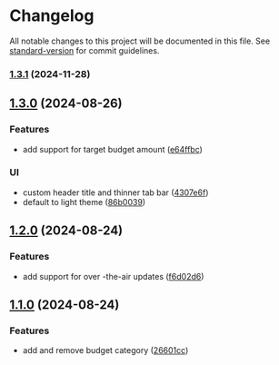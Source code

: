 # Changelog

All notable changes to this project will be documented in this file. See [standard-version](https://github.com/conventional-changelog/standard-version) for commit guidelines.

### [1.3.1](https://github.com/nicolaserrol/etala/compare/v1.3.0...v1.3.1) (2024-11-28)

## [1.3.0](https://github.com/nicolaserrol/etala/compare/v1.2.0...v1.3.0) (2024-08-26)


### Features

* add support for target budget amount ([e64ffbc](https://github.com/nicolaserrol/etala/commit/e64ffbc76168e6677ebefb60c5e51baeeb3bb3c3))


### UI

* custom header title and thinner tab bar ([4307e6f](https://github.com/nicolaserrol/etala/commit/4307e6f592915819651a152526e6b1a512f39e78))
* default to light theme ([86b0039](https://github.com/nicolaserrol/etala/commit/86b003930e824980ec0a1d7c8c4f098711e88ab8))

## [1.2.0](https://github.com/nicolaserrol/etala/compare/v1.1.0...v1.2.0) (2024-08-24)


### Features

* add support for over -the-air updates ([f6d02d6](https://github.com/nicolaserrol/etala/commit/f6d02d682a73402319baee38f86f125f4cc94bea))

## [1.1.0](https://github.com/nicolaserrol/etala/compare/v1.0.0...v1.1.0) (2024-08-24)


### Features

* add and remove budget category ([26601cc](https://github.com/nicolaserrol/etala/commit/26601cc086b1f609e2abc2da6d34340157338dd4))
